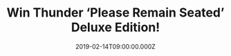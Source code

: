 ---
campaign-uuid: "c-08dde7c9-1d88-41ed-98d8-63ae746f597a"
type: "Preview"
category: "Music"
date: "2019-02-14T09:00:00.000Z"
end-date: "2019-03-14T23:59:00.000Z"
disable-form: false
is_promoted: false
has_entry_page: true
title: "Win Thunder ‘Please Remain Seated’ Deluxe Edition!"
competition-description: "<p>In celebration of their 30th anniversary Thunder revisit\
  \ and reinterpret a selection of their finest songs in a way you’ve never heard\
  \ them before. ‘Please Remain Seated’ is the sound of a band taking a strange journey\
  \ into their own music, but also distilling thirty years of playing together in\
  \ order to create something truly compelling, taking in flavours of rock, blues,\
  \ jazz and soul along the way.</p>\r\n<p>We are giving away Thunder ‘Please Remain\
  \ Seated’ Deluxe Edition to one of our lucky members to win and listen this amazing\
  \ compilation of their best songs. Want it? Click below for a chance to win.</p>"
hero-header: "Win Thunder ‘Please Remain Seated’ Deluxe Edition!"
terms-confirmation: "N/A"
banner-img: "https://assets.expresslyapp.com/asset-9497da16-123a-408f-bbb8-a543b8044c69.jpg"
logo-left-href: "aaa.nme.com"
logo-left-image: "https://assets.expresslyapp.com/asset-6d49db97-4d7e-459e-96fc-d821ad09883f.jpg"
logo-left-title: "NME AAA"
bg-image-hero: "https://assets.expresslyapp.com/asset-946bf57f-05b1-4ca6-9b24-cfa8cb3d0fda.jpg"
bg-image-first: "https://assets.expresslyapp.com/asset-fabf34a5-f66e-40fe-8e03-3b4912944811.jpg"
section1-content: "<p>Since forming in 1989, Thunder have notched up twenty Top Fifty\
  \ singles, 2 gold albums, and cultivated a reputation as consummate live performers.\
  \ Their last album – 2017’s ‘Rip It Up’ – hit number 3 in the UK album charts, giving\
  \ the band their highest chart placing in 22 years. In celebration of their 30th\
  \ anniversary Thunder revisit and reinterpret a selection of their finest songs\
  \ in a way you’ve never heard them before.</p>\r\n<p>‘Please Remain Seated’ is the\
  \ sound of a band taking a strange journey into their own music, but also distilling\
  \ thirty years of playing together in order to create something truly compelling,\
  \ taking in flavours of rock, blues, jazz and soul along the way. Includes the hits\
  \ – ‘She’s So Fine’ and ‘Low Life In High Places’.</p>\r\n<p>Enter the form below\
  \ for a chance to win. Welcome to the delicate sound of Thunder...</p>"
entry-title: "Win Thunder ‘Please Remain Seated’ Deluxe Edition!"
entry-content: "Enter the draw to win Thunder ‘Please Remain Seated’ Deluxe Edition\
  \ by completing the form below before 23:59 on 14th March 2019."
has-winner: false
prize-description: "Thunder ‘Please Remain Seated’ Deluxe Edition."
special-conditions: "Multiple entries are allowed up to one every day\r\nThis competition\
  \ is also available on: http://club.expressly.io/competitons/\r\nthunder-please-remain-seated-deluxe-giveaway"
country-restrictions:
- "GB"
---